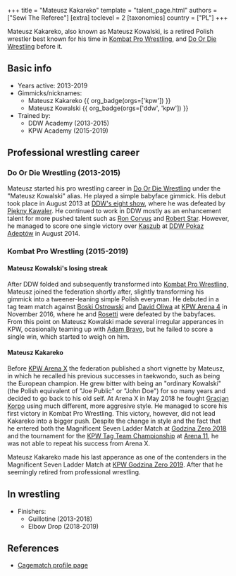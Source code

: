 +++
title = "Mateusz Kakareko"
template = "talent_page.html"
authors = ["Sewi The Referee"]
[extra]
toclevel = 2
[taxonomies]
country = ["PL"]
+++

Mateusz Kakareko, also known as Mateusz Kowalski, is a retired Polish wrestler best known for his time in [Kombat Pro Wrestling](@/o/kpw.md), and [Do Or Die Wrestling](@/o/ddw.md) before it.

## Basic info

* Years active: 2013-2019
* Gimmicks/nicknames:
  - Mateusz Kakareko {{ org_badge(orgs=['kpw']) }}
  - Mateusz Kowalski {{ org_badge(orgs=['ddw', 'kpw']) }}
* Trained by:
  - DDW Academy (2013-2015)
  - KPW Academy (2015-2019)

## Professional wrestling career

### Do Or Die Wrestling (2013-2015)

Mateusz started his pro wrestling career in [Do Or Die Wrestling](@/o/ddw.md) under the "Mateusz Kowalski" alias. He played a simple babyface gimmick. His debut took place in August 2013 at [DDW's eight show](@/e/ddw/2013-08-17-ddw-8.md), where he was defeated by [Piękny Kawaler](@/w/piekny-kawaler.md). He continued to work in DDW mostly as an enhancement talent for more pushed talent such as [Ron Corvus](@/w/ron-corvus.md) and [Robert Star](@/w/robert-star.md). However, he managed to score one single victory over [Kaszub](@/w/kaszub.md) at [DDW Pokaz Adeptów](@/e/ddw/2014-08-16-ddw-pokaz-adeptow.md) in August 2014. 

### Kombat Pro Wrestling (2015-2019)

#### Mateusz Kowalski's losing streak

After DDW folded and subsequently transformed into [Kombat Pro Wrestling](@/o/kpw.md), Mateusz joined the federation shortly after, slightly transforming his gimmick into a tweener-leaning simple Polish everyman. He debuted in a tag team match against [Boski Ostrowski](@/w/ostrowski.md) and [David Oliwa](@/w/david-oliwa.md) at [KPW Arena 4](@/e/kpw/2016-11-26-kpw-arena-4-nowy-rozdzial.md) in November 2016, where he and [Rosetti](@/w/rosetti.md) were defeated by the babyfaces. From this point on Mateusz Kowalski made several irregular apperances in KPW, ocasionally teaming up with [Adam Bravo](@/w/adam-bravo.md), but he failed to score a single win, which started to weigh on him.

#### Mateusz Kakareko 

Before [KPW Arena X](@/e/kpw/2018-05-26-kpw-arena-x-kawaleria-vs-sojusz.md) the federation published a short vignette by Mateusz, in which he recalled his previous successes in taekwondo, such as being the European champion. He grew bitter with being an "ordinary Kowalski" (the Polish equivalent of "Joe Public" or "John Doe") for so many years and decided to go back to his old self. At Arena X in May 2018 he fought [Gracjan Korpo](@/w/gracjan-korpo.md) using much different, more aggresive style. He managed to score his first victory in Kombat Pro Wrestling. This victory, however, did not lead Kakareko into a bigger push. Despite the change in style and the fact that he entered both the Magnificent Seven Ladder Match at [Godzina Zero 2018](@/e/kpw/2018-08-11-kpw-godzina-zero-2018.md) and the tournament for the [KPW Tag Team Championship](@/c/kpw-tag-team-championship.md) at [Arena 11](@/e/kpw/2018-11-03-kpw-arena-11-podwojne-zagrozenie.md), he was not able to repeat his success from Arena X. 

Mateusz Kakareko made his last apperance as one of the contenders in the Magnificent Seven Ladder Match at [KPW Godzina Zero 2019](@/e/kpw/2019-08-17-kpw-godzina-zero-2019.md). After that he seemingly retired from professional wrestling.

## In wrestling

* Finishers:
  - Guillotine (2013-2018)
  - Elbow Drop (2018-2019)

## References

* [Cagematch profile page](https://www.cagematch.net/?id=2&nr=14995)
